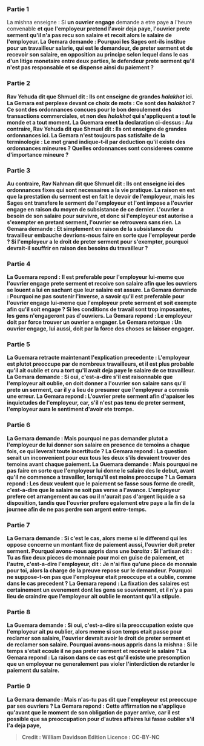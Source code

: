 
### Partie 1
La mishna enseigne : Si <b>un ouvrier engage</b> demande a etre paye <b>a</b> l'heure convenable <b>et que l'employeur pretend l'avoir deja paye, l'ouvrier <b>prete serment</b> qu'il n'a pas recu son salaire <b>et</b> recoit alors <b>le salaire</b> de l'employeur. La Gemara demande : <b>Pourquoi</b> les Sages ont-ils institue pour <b>un travailleur salarie,</b> qui est le demandeur, <b>de preter serment et de recevoir</b> son salaire, en opposition au principe selon lequel dans le cas d'un litige monetaire entre deux parties, le defendeur prete serment qu'il n'est pas responsable et se dispense ainsi du paiement ?

### Partie 2
<b>Rav Yehuda dit</b> que <b>Shmuel dit : Ils ont enseigne de grandes <i>halakhot</i> ici.</b> La Gemara est perplexe devant ce choix de mots : <b>Ce sont des <i>halakhot</i> ? Ce sont des ordonnances</b> concues pour le bon deroulement des transactions commerciales, et non des <i>halakhot</i> qui s'appliquent a tout le monde et a tout moment. La Guemara emet la declaration ci-dessus : <b>Au contraire, Rav Yehuda dit</b> que <b>Shmuel dit : Ils ont enseigne de grandes ordonnances ici.</b> La Gemara n'est toujours pas satisfaite de la terminologie : Le mot <b>grand</b> indique-t-il <b>par deduction qu'il existe des ordonnances mineures</b> ? Quelles ordonnances sont considerees comme d'importance mineure ?

### Partie 3
<b>Au contraire, Rav Nahman dit</b> que <b>Shmuel dit : Ils ont enseigne ici des ordonnances fixes</b> qui sont necessaires a la vie pratique. La raison en est que la prestation du <b>serment est</b> en fait le devoir <b>de l'employeur, mais les Sages ont transfere le serment de l'employeur et l'ont impose a l'ouvrier engage en raison du moyen de subsistance de ce dernier.</b> L'ouvrier a besoin de son salaire pour survivre, et donc si l'employeur est autorise a s'exempter en pretant serment, l'ouvrier se retrouvera sans rien. La Gemara demande : <b>Et</b> simplement <b>en raison de la subsistance du travailleur embauche</b> devrions-nous <b>faire en sorte que l'employeur</b> <b>perde ? </b> Si l'employeur a le droit de preter serment pour s'exempter, pourquoi devrait-il souffrir en raison des besoins du travailleur ?

### Partie 4
La Guemara repond : Il est <b>preferable pour l'employeur lui-meme que l'ouvrier engage prete serment et recoive</b> son salaire <b>afin que les ouvriers se louent a lui</b> en sachant que leur salaire est assure. La Gemara demande : Pourquoi ne pas soutenir l'inverse, a savoir qu'il est <b>preferable pour l'ouvrier engage lui-meme que l'employeur prete serment et soit exempte afin qu'il soit engage ?</b> Si les conditions de travail sont trop imposantes, les gens n'engageront pas d'ouvriers. La Gemara repond : Le <b>employeur doit par force</b> trouver un ouvrier a <b>engager.</b> Le Gemara retorque : <b>Un ouvrier engage, lui aussi, doit par la force des choses</b> se laisser <b>engager.</b>

### Partie 5
La Guemara retracte maintenant l'explication precedente : <b>L'employeur est plutot preoccupe par</b> de nombreux <b>travailleurs,</b> et il est plus probable qu'il ait oublie et cru a tort qu'il avait deja paye le salaire de ce travailleur. La Gemara demande : <b>Si oui,</b> c'est-a-dire s'il est raisonnable que l'employeur ait oublie, on <b>doit donner</b> a l'ouvrier son salaire <b>sans</b> qu'il prete <b>un serment,</b> car il y a lieu de presumer que l'employeur a commis une erreur. La Gemara repond : L'ouvrier prete serment <b>afin d'apaiser les inquietudes de l'employeur,</b> car, s'il n'est pas tenu de preter serment, l'employeur aura le sentiment d'avoir ete trompe.

### Partie 6
La Gemara demande : <b>Mais</b> pourquoi ne pas <b>demander</b> plutot a l'employeur de lui <b>donner</b> son salaire <b>en</b> presence de <b>temoins</b> a chaque fois, ce qui leverait toute incertitude ? La Gemara repond : <b>La question</b> serait <b>un inconvenient pour eux</b> tous les deux s'ils devaient trouver des temoins avant chaque paiement. La Guemara demande : <b>Mais</b> pourquoi ne pas <b>faire en sorte</b> que l'employeur lui <b>donne</b> le salaire <b>des le debut,</b> avant qu'il ne commence a travailler, lorsqu'il est moins preoccupe ? La Gemara repond : <b>Les deux veulent</b> que le paiement se fasse sous forme <b>de credit,</b> c'est-a-dire que le salaire ne soit pas verse a l'avance. L'employeur prefere cet arrangement au cas ou il n'aurait pas d'argent liquide a sa disposition, tandis que l'ouvrier prefere egalement etre paye a la fin de la journee afin de ne pas perdre son argent entre-temps.

### Partie 7
La Gemara demande : <b>Si c'est le cas,</b> alors <b>meme</b> si le differend qui les oppose concerne <b>un montant fixe</b> de paiement <b>aussi,</b> l'ouvrier doit preter serment. <b>Pourquoi avons-nous appris</b> dans une <i>baraita</i> : Si <b>l'artisan dit : Tu as fixe deux</b> pieces de monnaie <b>pour moi</b> en guise de paiement, <b>et l'autre,</b> c'est-a-dire l'employeur, <b>dit : Je n'ai fixe qu'une</b> piece de monnaie <b>pour toi,</b> alors <b>la charge de la preuve repose sur le demandeur.</b> Pourquoi ne suppose-t-on pas que l'employeur etait preoccupe et a oublie, comme dans le cas precedent ? La Gemara repond : <b>La fixation</b> des salaires est <b>certainement</b> un evenement dont <b>les gens se souviennent,</b> et il n'y a pas lieu de craindre que l'employeur ait oublie le montant qu'il a stipule.

### Partie 8
La Guemara demande : <b>Si oui,</b> c'est-a-dire si la preoccupation existe que l'employeur ait pu oublier, alors <b>meme</b> si <b>son temps etait passe</b> pour reclamer son salaire, l'ouvrier devrait avoir le droit de preter serment et de reclamer son salaire. <b>Pourquoi avons-nous appris</b> dans la mishna : Si <b>le temps s'etait ecoule</b> il ne <b>pas preter serment et recevoir</b> le salaire ? La Gemara repond : La raison dans ce cas est qu'il existe <b>une presomption</b> que <b>un employeur ne</b> generalement pas <b>violer</b> l'interdiction <b>de retarder</b> le paiement du salaire.

### Partie 9
La Gemara demande : <b>Mais n'as-tu pas dit</b> que <b>l'employeur est preoccupe par ses ouvriers ?</b> La Gemara repond : <b>Cette affirmation</b> ne s'applique qu'<b>avant que le moment de son obligation</b> de payer <b>arrive,</b> car il est possible que sa preoccupation pour d'autres affaires lui fasse oublier s'il l'a deja paye,

>Credit : William Davidson Edition
>Licence : CC-BY-NC